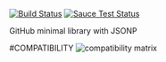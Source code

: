 [![Build Status](https://travis-ci.org/justapps4all/github-jsonp.svg?branch=master)](https://travis-ci.org/justapps4all/github-jsonp)
[![Sauce Test Status](https://saucelabs.com/buildstatus/juanmadev)](https://saucelabs.com/u/juanmadev?1469899622111)

GitHub minimal library with JSONP

#COMPATIBILITY
![compatibility matrix](https://saucelabs.com/browser-matrix/juanmadev.svg?1469899622111)


